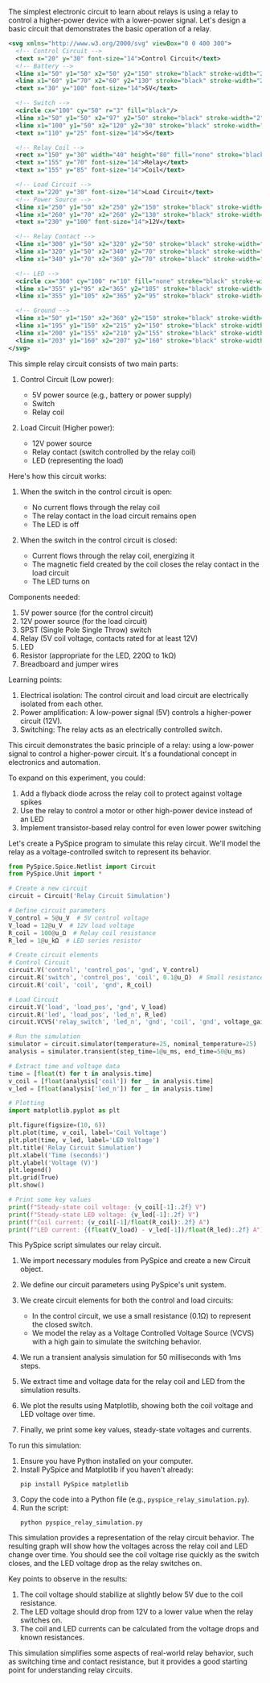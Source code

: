 The simplest electronic circuit to learn about relays is using a relay to control a higher-power device with a lower-power signal. Let's design a basic circuit that demonstrates the basic operation of a relay.

```svg
<svg xmlns="http://www.w3.org/2000/svg" viewBox="0 0 400 300">
  <!-- Control Circuit -->
  <text x="20" y="30" font-size="14">Control Circuit</text>
  <!-- Battery -->
  <line x1="50" y1="50" x2="50" y2="150" stroke="black" stroke-width="2"/>
  <line x1="60" y1="70" x2="60" y2="130" stroke="black" stroke-width="2"/>
  <text x="30" y="100" font-size="14">5V</text>

  <!-- Switch -->
  <circle cx="100" cy="50" r="3" fill="black"/>
  <line x1="50" y1="50" x2="97" y2="50" stroke="black" stroke-width="2"/>
  <line x1="100" y1="50" x2="120" y2="30" stroke="black" stroke-width="2"/>
  <text x="110" y="25" font-size="14">S</text>

  <!-- Relay Coil -->
  <rect x="150" y="30" width="40" height="80" fill="none" stroke="black" stroke-width="2"/>
  <text x="155" y="70" font-size="14">Relay</text>
  <text x="155" y="85" font-size="14">Coil</text>

  <!-- Load Circuit -->
  <text x="220" y="30" font-size="14">Load Circuit</text>
  <!-- Power Source -->
  <line x1="250" y1="50" x2="250" y2="150" stroke="black" stroke-width="2"/>
  <line x1="260" y1="70" x2="260" y2="130" stroke="black" stroke-width="2"/>
  <text x="230" y="100" font-size="14">12V</text>

  <!-- Relay Contact -->
  <line x1="300" y1="50" x2="320" y2="50" stroke="black" stroke-width="2"/>
  <line x1="320" y1="50" x2="340" y2="70" stroke="black" stroke-width="2"/>
  <line x1="340" y1="70" x2="360" y2="70" stroke="black" stroke-width="2"/>

  <!-- LED -->
  <circle cx="360" cy="100" r="10" fill="none" stroke="black" stroke-width="2"/>
  <line x1="355" y1="95" x2="365" y2="105" stroke="black" stroke-width="2"/>
  <line x1="355" y1="105" x2="365" y2="95" stroke="black" stroke-width="2"/>

  <!-- Ground -->
  <line x1="50" y1="150" x2="360" y2="150" stroke="black" stroke-width="2"/>
  <line x1="195" y1="150" x2="215" y2="150" stroke="black" stroke-width="4"/>
  <line x1="200" y1="155" x2="210" y2="155" stroke="black" stroke-width="3"/>
  <line x1="203" y1="160" x2="207" y2="160" stroke="black" stroke-width="2"/>
</svg>

```

This simple relay circuit consists of two main parts:

1. Control Circuit (Low power):

   - 5V power source (e.g., battery or power supply)
   - Switch
   - Relay coil

2. Load Circuit (Higher power):

   - 12V power source
   - Relay contact (switch controlled by the relay coil)
   - LED (representing the load)

Here's how this circuit works:

1. When the switch in the control circuit is open:

   - No current flows through the relay coil
   - The relay contact in the load circuit remains open
   - The LED is off

2. When the switch in the control circuit is closed:

   - Current flows through the relay coil, energizing it
   - The magnetic field created by the coil closes the relay contact in the load circuit
   - The LED turns on

Components needed:

1. 5V power source (for the control circuit)
2. 12V power source (for the load circuit)
3. SPST (Single Pole Single Throw) switch
4. Relay (5V coil voltage, contacts rated for at least 12V)
5. LED
6. Resistor (appropriate for the LED,  220Ω to 1kΩ)
7. Breadboard and jumper wires

Learning points:

1. Electrical isolation: The control circuit and load circuit are electrically isolated from each other.
2. Power amplification: A low-power signal (5V) controls a higher-power circuit (12V).
3. Switching: The relay acts as an electrically controlled switch.

This circuit demonstrates the basic principle of a relay: using a low-power signal to control a higher-power circuit. It's a foundational concept in electronics and automation.

To expand on this experiment, you could:

1. Add a flyback diode across the relay coil to protect against voltage spikes
2. Use the relay to control a motor or other high-power device instead of an LED
3. Implement transistor-based relay control for even lower power switching

Let's create a PySpice program to simulate this relay circuit. We'll model the relay as a voltage-controlled switch to represent its behavior.

```python
from PySpice.Spice.Netlist import Circuit
from PySpice.Unit import *

# Create a new circuit
circuit = Circuit('Relay Circuit Simulation')

# Define circuit parameters
V_control = 5@u_V  # 5V control voltage
V_load = 12@u_V  # 12V load voltage
R_coil = 100@u_Ω  # Relay coil resistance
R_led = 1@u_kΩ  # LED series resistor

# Create circuit elements
# Control Circuit
circuit.V('control', 'control_pos', 'gnd', V_control)
circuit.R('switch', 'control_pos', 'coil', 0.1@u_Ω)  # Small resistance to represent closed switch
circuit.R('coil', 'coil', 'gnd', R_coil)

# Load Circuit
circuit.V('load', 'load_pos', 'gnd', V_load)
circuit.R('led', 'load_pos', 'led_n', R_led)
circuit.VCVS('relay_switch', 'led_n', 'gnd', 'coil', 'gnd', voltage_gain=1000)  # Voltage-controlled switch

# Run the simulation
simulator = circuit.simulator(temperature=25, nominal_temperature=25)
analysis = simulator.transient(step_time=1@u_ms, end_time=50@u_ms)

# Extract time and voltage data
time = [float(t) for t in analysis.time]
v_coil = [float(analysis['coil']) for _ in analysis.time]
v_led = [float(analysis['led_n']) for _ in analysis.time]

# Plotting
import matplotlib.pyplot as plt

plt.figure(figsize=(10, 6))
plt.plot(time, v_coil, label='Coil Voltage')
plt.plot(time, v_led, label='LED Voltage')
plt.title('Relay Circuit Simulation')
plt.xlabel('Time (seconds)')
plt.ylabel('Voltage (V)')
plt.legend()
plt.grid(True)
plt.show()

# Print some key values
print(f"Steady-state coil voltage: {v_coil[-1]:.2f} V")
print(f"Steady-state LED voltage: {v_led[-1]:.2f} V")
print(f"Coil current: {v_coil[-1]/float(R_coil):.2f} A")
print(f"LED current: {(float(V_load) - v_led[-1])/float(R_led):.2f} A")

```

This PySpice script simulates our relay circuit.

1. We import necessary modules from PySpice and create a new Circuit object.

2. We define our circuit parameters using PySpice's unit system.

3. We create circuit elements for both the control and load circuits:
   - In the control circuit, we use a small resistance (0.1Ω) to represent the closed switch.
   - We model the relay as a Voltage Controlled Voltage Source (VCVS) with a high gain to simulate the switching behavior.

4. We run a transient analysis simulation for 50 milliseconds with 1ms steps.

5. We extract time and voltage data for the relay coil and LED from the simulation results.

6. We plot the results using Matplotlib, showing both the coil voltage and LED voltage over time.

7. Finally, we print some key values,  steady-state voltages and currents.

To run this simulation:

1. Ensure you have Python installed on your computer.
2. Install PySpice and Matplotlib if you haven't already:
   ```
   pip install PySpice matplotlib
   ```
3. Copy the code into a Python file (e.g., `pyspice_relay_simulation.py`).
4. Run the script:
   ```
   python pyspice_relay_simulation.py
   ```

This simulation provides a representation of the relay circuit behavior. The resulting graph will show how the voltages across the relay coil and LED change over time. You should see the coil voltage rise quickly as the switch closes, and the LED voltage drop as the relay switches on.

Key points to observe in the results:
1. The coil voltage should stabilize at slightly below 5V due to the coil resistance.
2. The LED voltage should drop from 12V to a lower value when the relay switches on.
3. The coil and LED currents can be calculated from the voltage drops and known resistances.

This simulation simplifies some aspects of real-world relay behavior, such as switching time and contact resistance, but it provides a good starting point for understanding relay circuits.
